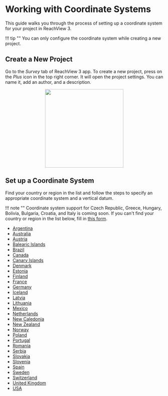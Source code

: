 # Working with Coordinate Systems

This guide walks you through the process of setting up a coordinate system for your project in ReachView 3. 

!!! tip ""
    You can only configure the coordinate system while creating a new project.

## Create a New Project

Go to the *Survey* tab of ReachView 3 app. To create a new project, press on the *Plus* icon in the top right corner. It will open the project settings. You can name it, add an author, and a description.

<p style="text-align:center"><img src="../img/crs-setup/new-project.gif" style="width: 250px;"/></p>

## Set up a Coordinate System

Find your country or region in the list and follow the steps to specify an appropriate coordinate system and a vertical datum.

!!! note ""
    Coordinate system support for Czech Republic, Greece, Hungary, Bolivia, Bulgaria, Croatia, and Italy is coming soon. If you can't find your country or region in the list below, fill in [this form](https://emlid.typeform.com/to/efWVaB3h).

* [Argentina](../countries/argentina)
* [Australia](../countries/australia)
* [Austria](../countries/austria)
* [Balearic Islands](../countries/balearic-islands)
* [Brazil](../countries/brazil)
* [Canada](../countries/canada)
* [Canary Islands](../countries/canary-islands)
* [Denmark](../countries/denmark)
* [Estonia](../countries/estonia)
* [Finland](../countries/finland)
* [France](../countries/france)
* [Germany](../countries/germany)
* [Iceland](../countries/iceland)
* [Latvia](../countries/latvia)
* [Lithuania](../countries/lithuania)
* [Mexico](../countries/mexico)
* [Netherlands](../countries/netherlands)
* [New Caledonia](../countries/new-caledonia)
* [New Zealand](../countries/new-zealand)
* [Norway](../countries/norway)
* [Poland](../countries/poland)
* [Portugal](../countries/portugal)
* [Romania](../countries/romania)
* [Serbia](../countries/serbia)
* [Slovakia](../countries/slovakia)
* [Slovenia](../countries/slovenia)
* [Spain](../countries/spain)
* [Sweden](../countries/sweden)
* [Switzerland](../countries/switzerland)
* [United Kingdom](../countries/united-kingdom)
* [USA](../countries/usa)
